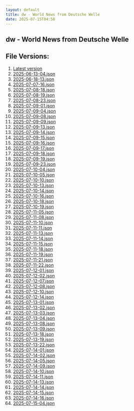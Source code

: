 ```yaml
---
layout: default
title: dw - World News from Deutsche Welle
date: 2025-07-15T04:58
---
```


## dw - World News from Deutsche Welle

<div id="data-chart"></div>
<div id="data-table"></div>
<script>
document.addEventListener('DOMContentLoaded', function(){
  document.getElementById('data-table').textContent = 'This source isn't supported for tables yet.';
});
</script>

## File Versions:
1. [Latest version](./latest.json)
2. [2025-06-13-04.json](./2025-06-13-04.json)
3. [2025-06-18-13.json](./2025-06-18-13.json)
4. [2025-07-07-16.json](./2025-07-07-16.json)
5. [2025-07-08-18.json](./2025-07-08-18.json)
6. [2025-07-08-19.json](./2025-07-08-19.json)
7. [2025-07-08-23.json](./2025-07-08-23.json)
8. [2025-07-09-01.json](./2025-07-09-01.json)
9. [2025-07-09-04.json](./2025-07-09-04.json)
10. [2025-07-09-08.json](./2025-07-09-08.json)
11. [2025-07-09-09.json](./2025-07-09-09.json)
12. [2025-07-09-13.json](./2025-07-09-13.json)
13. [2025-07-09-14.json](./2025-07-09-14.json)
14. [2025-07-09-15.json](./2025-07-09-15.json)
15. [2025-07-09-16.json](./2025-07-09-16.json)
16. [2025-07-09-17.json](./2025-07-09-17.json)
17. [2025-07-09-18.json](./2025-07-09-18.json)
18. [2025-07-09-19.json](./2025-07-09-19.json)
19. [2025-07-09-23.json](./2025-07-09-23.json)
20. [2025-07-10-04.json](./2025-07-10-04.json)
21. [2025-07-10-05.json](./2025-07-10-05.json)
22. [2025-07-10-10.json](./2025-07-10-10.json)
23. [2025-07-10-13.json](./2025-07-10-13.json)
24. [2025-07-10-14.json](./2025-07-10-14.json)
25. [2025-07-10-16.json](./2025-07-10-16.json)
26. [2025-07-10-18.json](./2025-07-10-18.json)
27. [2025-07-10-19.json](./2025-07-10-19.json)
28. [2025-07-11-05.json](./2025-07-11-05.json)
29. [2025-07-11-08.json](./2025-07-11-08.json)
30. [2025-07-11-10.json](./2025-07-11-10.json)
31. [2025-07-11-11.json](./2025-07-11-11.json)
32. [2025-07-11-13.json](./2025-07-11-13.json)
33. [2025-07-11-14.json](./2025-07-11-14.json)
34. [2025-07-11-15.json](./2025-07-11-15.json)
35. [2025-07-11-18.json](./2025-07-11-18.json)
36. [2025-07-11-19.json](./2025-07-11-19.json)
37. [2025-07-11-21.json](./2025-07-11-21.json)
38. [2025-07-11-22.json](./2025-07-11-22.json)
39. [2025-07-12-01.json](./2025-07-12-01.json)
40. [2025-07-12-02.json](./2025-07-12-02.json)
41. [2025-07-12-07.json](./2025-07-12-07.json)
42. [2025-07-12-08.json](./2025-07-12-08.json)
43. [2025-07-12-10.json](./2025-07-12-10.json)
44. [2025-07-12-14.json](./2025-07-12-14.json)
45. [2025-07-13-01.json](./2025-07-13-01.json)
46. [2025-07-13-02.json](./2025-07-13-02.json)
47. [2025-07-13-03.json](./2025-07-13-03.json)
48. [2025-07-13-04.json](./2025-07-13-04.json)
49. [2025-07-13-08.json](./2025-07-13-08.json)
50. [2025-07-13-09.json](./2025-07-13-09.json)
51. [2025-07-13-18.json](./2025-07-13-18.json)
52. [2025-07-13-19.json](./2025-07-13-19.json)
53. [2025-07-13-22.json](./2025-07-13-22.json)
54. [2025-07-14-01.json](./2025-07-14-01.json)
55. [2025-07-14-02.json](./2025-07-14-02.json)
56. [2025-07-14-05.json](./2025-07-14-05.json)
57. [2025-07-14-09.json](./2025-07-14-09.json)
58. [2025-07-14-10.json](./2025-07-14-10.json)
59. [2025-07-14-11.json](./2025-07-14-11.json)
60. [2025-07-14-13.json](./2025-07-14-13.json)
61. [2025-07-14-14.json](./2025-07-14-14.json)
62. [2025-07-14-15.json](./2025-07-14-15.json)
63. [2025-07-14-16.json](./2025-07-14-16.json)
64. [2025-07-15-04.json](./2025-07-15-04.json)
